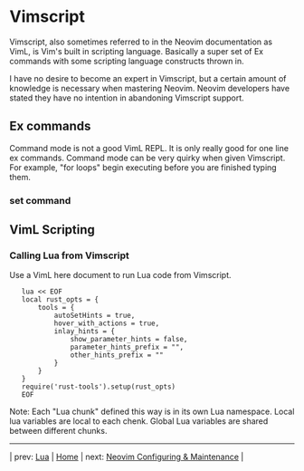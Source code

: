 # Vimscript

Vimscript, also sometimes referred to in the Neovim documentation as
VimL, is Vim's built in scripting language.  Basically a super set of Ex
commands with some scripting language constructs thrown in.

I have no desire to become an expert in Vimscript, but a certain amount
of knowledge is necessary when mastering Neovim.  Neovim developers have
stated they have no intention in abandoning Vimscript support.

## Ex commands

Command mode is not a good VimL REPL.  It is only really good for one
line ex commands.  Command mode can be very quirky when given Vimscript.
For example, "for loops" begin executing before you are finished typing
them.

### set command

## VimL Scripting

### Calling Lua from Vimscript

Use a VimL here document to run Lua code from Vimscript.

```vim
   lua << EOF
   local rust_opts = {
       tools = {
           autoSetHints = true,
           hover_with_actions = true,
           inlay_hints = {
               show_parameter_hints = false,
               parameter_hints_prefix = "",
               other_hints_prefix = ""
           }
       }
   }
   require('rust-tools').setup(rust_opts)
   EOF
```

Note: Each "Lua chunk" defined this way is in its own Lua namespace.
Local lua variables are local to each chenk.  Global Lua variables are
shared between different chunks.

---

| prev: [Lua][10] | [Home][0] | next: [Neovim Configuring & Maintenance][12] |

[10]: 10-Lua.md
[0]: ../README.md
[12]: 12-Configuration.md
